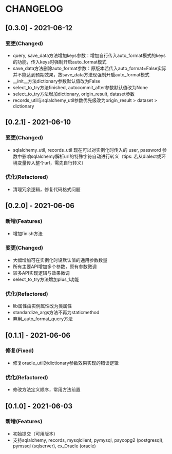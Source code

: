 # CHANGELOG

## [0.3.0] - 2021-06-12

### 变更(Changed)

- query, save_data方法增加keys参数：增加自行传入auto_format模式的keys的功能，传入keys时强制开启auto_format模式
- save_data方法删除auto_format参数：原版本若传入auto_format=False实际并不能达到预期效果，故save_data方法现强制开启auto_format模式
- \_\_init\_\_方法dictionary参数默认值改为False
- select_to_try方法finished, autocommit_after参数默认值改为None
- select_to_try方法增加dictionary, origin_result, dataset参数
- records_util与sqlalchemy_util参数优先级改为origin_result > dataset > dictionary

## [0.2.1] - 2021-06-10

### 变更(Changed)

- sqlalchemy_util, records_util 现在可以对实例化时传入的 user, password 参数中影响sqlalchemy解析url的特殊字符自动进行转义（tips: 若从dialect或环境变量传入整个url，需先自行转义）

### 优化(Refactored)

- 清理冗余逻辑，修复代码格式问题

## [0.2.0] - 2021-06-06

### 新增(Features)

- 增加finish方法

### 变更(Changed)

- 大幅增加可在实例化时设默认值的通用参数数量
- 所有主要API增加多个参数，原有参数微调
- 较多API实现逻辑与效果微调
- select_to_try方法增加plus_1功能

### 优化(Refactored)

- lib属性由实例属性改为类属性
- standardize_args方法不再为staticmethod
- 弃用_auto_format_query方法

## [0.1.1] - 2021-06-06

### 修复(Fixed)

- 修复oracle_util对dictionary参数效果实现的错误逻辑

### 优化(Refactored)

- 修改方法定义顺序，常用方法前置

## [0.1.0] - 2021-06-03

### 新增(Features)

- 初始提交（可用版本）
- 支持sqlalchemy, records, mysqlclient, pymysql, psycopg2 (postgresql), pymssql (sqlserver), cx_Oracle (oracle)

